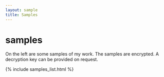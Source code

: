 ```yaml
---
layout: sample
title: Samples
---
```

<div id="wrapper">

<div id="content_area">
<div id="content_body">

<div id="samples">
<h1>samples</h1>

<p>On the left are some samples of my work. The samples are encrypted. A decryption key can be provided on request.</p> 

</div>

</div>
</div>
{% include samples_list.html %}

</div>
